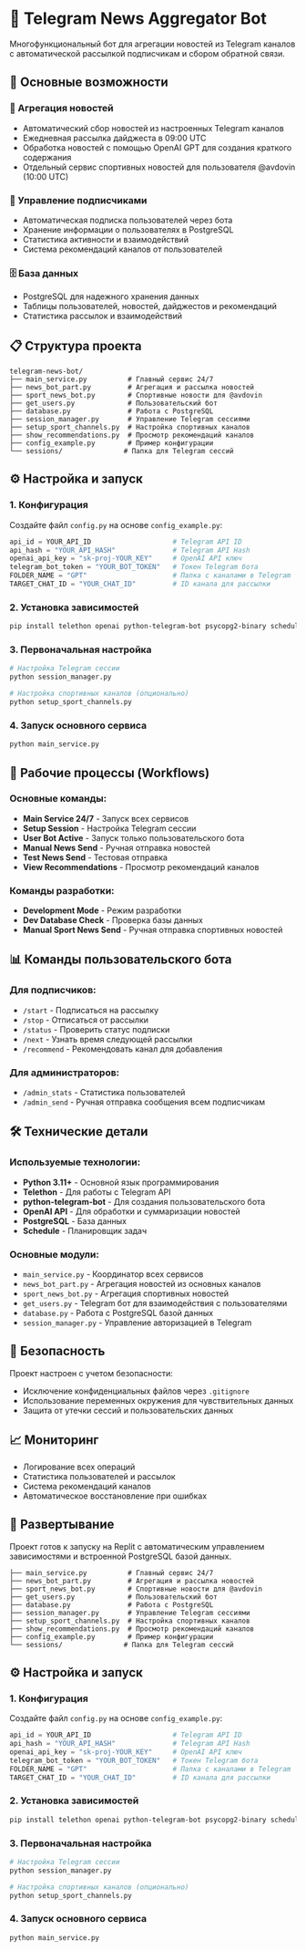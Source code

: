 # 🤖 Telegram News Aggregator Bot

Многофункциональный бот для агрегации новостей из Telegram каналов с автоматической рассылкой подписчикам и сбором обратной связи.

## 🚀 Основные возможности

### 📰 Агрегация новостей
- Автоматический сбор новостей из настроенных Telegram каналов
- Ежедневная рассылка дайджеста в 09:00 UTC
- Обработка новостей с помощью OpenAI GPT для создания краткого содержания
- Отдельный сервис спортивных новостей для пользователя @avdovin (10:00 UTC)

### 👥 Управление подписчиками
- Автоматическая подписка пользователей через бота
- Хранение информации о пользователях в PostgreSQL
- Статистика активности и взаимодействий
- Система рекомендаций каналов от пользователей

### 🗄️ База данных
- PostgreSQL для надежного хранения данных
- Таблицы пользователей, новостей, дайджестов и рекомендаций
- Статистика рассылок и взаимодействий

## 📋 Структура проекта

```
telegram-news-bot/
├── main_service.py          # Главный сервис 24/7
├── news_bot_part.py         # Агрегация и рассылка новостей
├── sport_news_bot.py        # Спортивные новости для @avdovin
├── get_users.py             # Пользовательский бот
├── database.py              # Работа с PostgreSQL
├── session_manager.py       # Управление Telegram сессиями
├── setup_sport_channels.py  # Настройка спортивных каналов
├── show_recommendations.py  # Просмотр рекомендаций каналов
├── config_example.py        # Пример конфигурации
└── sessions/               # Папка для Telegram сессий
```

## ⚙️ Настройка и запуск

### 1. Конфигурация
Создайте файл `config.py` на основе `config_example.py`:

```python
api_id = YOUR_API_ID                    # Telegram API ID
api_hash = "YOUR_API_HASH"              # Telegram API Hash
openai_api_key = "sk-proj-YOUR_KEY"     # OpenAI API ключ
telegram_bot_token = "YOUR_BOT_TOKEN"   # Токен Telegram бота
FOLDER_NAME = "GPT"                     # Папка с каналами в Telegram
TARGET_CHAT_ID = "YOUR_CHAT_ID"         # ID канала для рассылки
```

### 2. Установка зависимостей
```bash
pip install telethon openai python-telegram-bot psycopg2-binary schedule
```

### 3. Первоначальная настройка
```bash
# Настройка Telegram сессии
python session_manager.py

# Настройка спортивных каналов (опционально)
python setup_sport_channels.py
```

### 4. Запуск основного сервиса
```bash
python main_service.py
```

## 🔧 Рабочие процессы (Workflows)

### Основные команды:
- **Main Service 24/7** - Запуск всех сервисов
- **Setup Session** - Настройка Telegram сессии
- **User Bot Active** - Запуск только пользовательского бота
- **Manual News Send** - Ручная отправка новостей
- **Test News Send** - Тестовая отправка
- **View Recommendations** - Просмотр рекомендаций каналов

### Команды разработки:
- **Development Mode** - Режим разработки
- **Dev Database Check** - Проверка базы данных
- **Manual Sport News Send** - Ручная отправка спортивных новостей

## 📊 Команды пользовательского бота

### Для подписчиков:
- `/start` - Подписаться на рассылку
- `/stop` - Отписаться от рассылки
- `/status` - Проверить статус подписки
- `/next` - Узнать время следующей рассылки
- `/recommend` - Рекомендовать канал для добавления

### Для администраторов:
- `/admin_stats` - Статистика пользователей
- `/admin_send` - Ручная отправка сообщения всем подписчикам

## 🛠️ Технические детали

### Используемые технологии:
- **Python 3.11+** - Основной язык программирования
- **Telethon** - Для работы с Telegram API
- **python-telegram-bot** - Для создания пользовательского бота
- **OpenAI API** - Для обработки и суммаризации новостей
- **PostgreSQL** - База данных
- **Schedule** - Планировщик задач

### Основные модули:
- `main_service.py` - Координатор всех сервисов
- `news_bot_part.py` - Агрегация новостей из основных каналов
- `sport_news_bot.py` - Агрегация спортивных новостей
- `get_users.py` - Telegram бот для взаимодействия с пользователями
- `database.py` - Работа с PostgreSQL базой данных
- `session_manager.py` - Управление авторизацией в Telegram

## 🔐 Безопасность

Проект настроен с учетом безопасности:
- Исключение конфиденциальных файлов через `.gitignore`
- Использование переменных окружения для чувствительных данных
- Защита от утечки сессий и пользовательских данных

## 📈 Мониторинг

- Логирование всех операций
- Статистика пользователей и рассылок
- Система рекомендаций каналов
- Автоматическое восстановление при ошибках

## 🚀 Развертывание

Проект готов к запуску на Replit с автоматическим управлением зависимостями и встроенной PostgreSQL базой данных.
```telegram-news-bot/
├── main_service.py          # Главный сервис 24/7
├── news_bot_part.py         # Агрегация и рассылка новостей
├── sport_news_bot.py        # Спортивные новости для @avdovin
├── get_users.py             # Пользовательский бот
├── database.py              # Работа с PostgreSQL
├── session_manager.py       # Управление Telegram сессиями
├── setup_sport_channels.py  # Настройка спортивных каналов
├── show_recommendations.py  # Просмотр рекомендаций каналов
├── config_example.py        # Пример конфигурации
└── sessions/               # Папка для Telegram сессий
```

## ⚙️ Настройка и запуск

### 1. Конфигурация
Создайте файл `config.py` на основе `config_example.py`:

```python
api_id = YOUR_API_ID                    # Telegram API ID
api_hash = "YOUR_API_HASH"              # Telegram API Hash
openai_api_key = "sk-proj-YOUR_KEY"     # OpenAI API ключ
telegram_bot_token = "YOUR_BOT_TOKEN"   # Токен Telegram бота
FOLDER_NAME = "GPT"                     # Папка с каналами в Telegram
TARGET_CHAT_ID = "YOUR_CHAT_ID"         # ID канала для рассылки
```

### 2. Установка зависимостей
```bash
pip install telethon openai python-telegram-bot psycopg2-binary schedule
```

### 3. Первоначальная настройка
```bash
# Настройка Telegram сессии
python session_manager.py

# Настройка спортивных каналов (опционально)
python setup_sport_channels.py
```

### 4. Запуск основного сервиса
```bash
python main_service.py